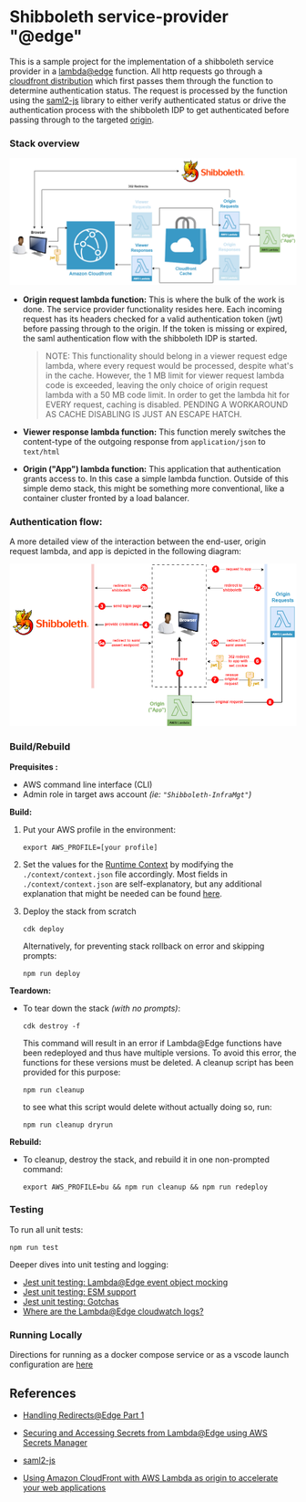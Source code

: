 # Shibboleth service-provider "@edge"

This is a sample project for the implementation of a shibboleth service provider in a [lambda@edge](https://docs.aws.amazon.com/AmazonCloudFront/latest/DeveloperGuide/lambda-at-the-edge.html) function.
All http requests go through a [cloudfront distribution](https://docs.aws.amazon.com/AmazonCloudFront/latest/DeveloperGuide/distribution-overview.html) which first passes them through the function to determine authentication status.
The request is processed by the function using the [saml2-js](https://www.npmjs.com/package/saml2-js) library to either verify authenticated status or drive the authentication process with the shibboleth IDP to get authenticated before passing through to the targeted [origin](https://docs.aws.amazon.com/AmazonCloudFront/latest/DeveloperGuide/DownloadDistS3AndCustomOrigins.html).

### Stack overview

![diagram1](./docs/diagram.png)

- **Origin request lambda function:**
  This is where the bulk of the work is done. The service provider functionality resides here. Each incoming request has its headers checked for a valid authentication token (jwt) before passing through to the origin. If the token is missing or expired, the saml authentication flow with the shibboleth IDP is started.
  
    >NOTE: This functionality should belong in a viewer request edge lambda, where every request would be processed, despite what's in the cache. However, the 1 MB limit for viewer request lambda code is exceeded, leaving the only choice of origin request lambda with a 50 MB code limit. In order to get the lambda hit for EVERY request, caching is disabled. PENDING A WORKAROUND AS CACHE DISABLING IS JUST AN ESCAPE HATCH.
  
- **Viewer response lambda function:**
  This function merely switches the content-type of the outgoing response from `application/json` to `text/html` 

- **Origin ("App") lambda function:**
  This application that authentication grants access to. In this case a simple lambda function.
  Outside of this simple demo stack, this might be something more conventional, like a container cluster fronted by a load balancer.

### Authentication flow:

A more detailed view of the interaction between the end-user, origin request lambda, and app is depicted in the following diagram:

![diagram2](./docs/diagram2.png)

### Build/Rebuild

**Prequisites :**

- AWS command line interface (CLI)
- Admin role in target aws account *(ie: `"Shibboleth-InfraMgt"`)*

**Build:**

1. Put your AWS profile in the environment:

   ```
   export AWS_PROFILE=[your profile]
   ```

2. Set the values for the [Runtime Context](https://docs.aws.amazon.com/cdk/v2/guide/context.html) by modifying the `./context/context.json` file accordingly.
   Most fields in `./context/context.json` are self-explanatory, but any additional explanation that might be needed can be found [here](./context/README.md).
   
2. Deploy the stack from scratch

   ```
   cdk deploy
   ```

   Alternatively, for preventing stack rollback on error and skipping prompts:

   ```
   npm run deploy
   ```

**Teardown:**

- To tear down the stack *(with no prompts)*:

  ```
  cdk destroy -f
  ```

  This command will result in an error if Lambda@Edge functions have been redeployed and thus have multiple versions.
  To avoid this error, the functions for these versions must be deleted.
  A cleanup script has been provided for this purpose:

  ```
  npm run cleanup
  ```

  to see what this script would delete without actually doing so, run:

  ```
  npm run cleanup dryrun
  ```

**Rebuild:**

- To cleanup, destroy the stack, and rebuild it in one non-prompted command:

  ```
  export AWS_PROFILE=bu && npm run cleanup && npm run redeploy
  ```

### Testing

To run all unit tests:

```
npm run test
```

Deeper dives into unit testing and logging:

- [Jest unit testing: Lambda@Edge event object mocking](./docs/testing-lambda-event-mocking.md)
- [Jest unit testing: ESM support](./docs/testing-esm-support.md)
- [Jest unit testing: Gotchas](./docs/testing-gotchas.md)
- [Where are the Lambda@Edge cloudwatch logs?](./docs/testing-lambda-at-edge-logs.md)

### Running Locally

Directions for running as a docker compose service or as a vscode launch configuration are [here](./docs/run-locally.md)



## References

- [Handling Redirects@Edge Part 1](https://aws.amazon.com/blogs/networking-and-content-delivery/handling-redirectsedge-part1/)

- [Securing and Accessing Secrets from Lambda@Edge using AWS Secrets Manager](https://aws.amazon.com/blogs/networking-and-content-delivery/securing-and-accessing-secrets-from-lambdaedge-using-aws-secrets-manager/)

- [saml2-js](https://www.npmjs.com/package/saml2-js)

- [Using Amazon CloudFront with AWS Lambda as origin to accelerate your web applications](https://aws.amazon.com/blogs/networking-and-content-delivery/using-amazon-cloudfront-with-aws-lambda-as-origin-to-accelerate-your-web-applications/)

  

